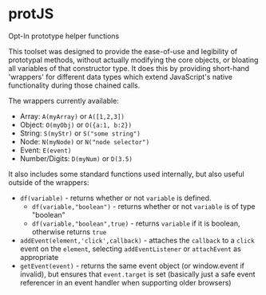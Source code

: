 # protJS
Opt-In prototype helper functions

This toolset was designed to provide the ease-of-use and legibility of prototypal methods, without actually modifying the core objects, or bloating all variables of that constructor type. It does this by providing short-hand 'wrappers' for different data types which extend JavaScript's native functionality during those chained calls.

The wrappers currently available:
  - Array: `A(myArray)` or `A([1,2,3])`
  - Object: `O(myObj)` or `O({a:1, b:2})`
  - String: `S(myStr)` or `S("some string")`
  - Node: `N(myNode)` or `N("node selector")`
  - Event: `E(event)`
  - Number/Digits: `D(myNum)` or `D(3.5)`
  
It also includes some standard functions used internally, but also useful outside of the wrappers:
  - `df(variable)` - returns whether or not `variable` is defined.
    - `df(variable,"boolean")` - returns whether or not `variable` is of type "boolean"
    - `df(variable,"boolean",true)` - returns `variable` if it is boolean, otherwise returns `true`
  - `addEvent(element,'click',callback)` - attaches the `callback` to a `click` event on the `element`, selecting `addEventListener` or `attachEvent` as appropriate
  - `getEvent(event)` - returns the same event object (or window.event if invalid), but ensures that `event.target` is set (basically just a safe event referencer in an event handler when supporting older browsers)
